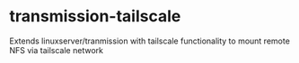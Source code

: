 # transmission-tailscale
Extends linuxserver/tranmission with tailscale functionality to mount remote NFS via tailscale network
